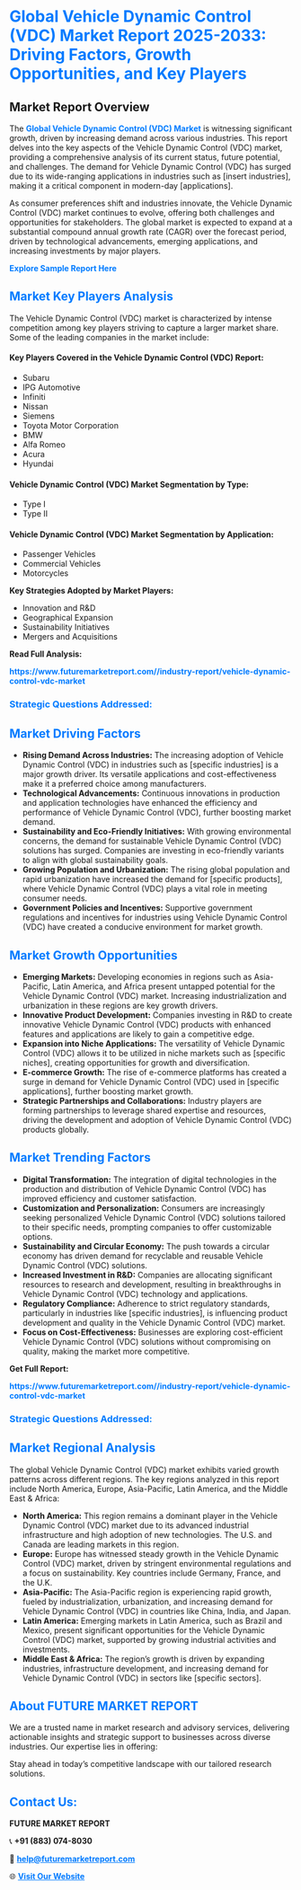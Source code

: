 <h1 style="color: #007BFF;">Global Vehicle Dynamic Control (VDC) Market Report 2025-2033: Driving Factors, Growth Opportunities, and Key Players</h1>

<section id="overview">
<h2>Market Report Overview</h2>
<p>The <a href="https://www.futuremarketreport.com//industry-report/vehicle-dynamic-control-vdc-market" style="color: #007BFF; text-decoration: none;"><strong>Global Vehicle Dynamic Control (VDC) Market</strong></a> is witnessing significant growth, driven by increasing demand across various industries. This report delves into the key aspects of the Vehicle Dynamic Control (VDC) market, providing a comprehensive analysis of its current status, future potential, and challenges. The demand for Vehicle Dynamic Control (VDC) has surged due to its wide-ranging applications in industries such as [insert industries], making it a critical component in modern-day [applications].</p>
<p>As consumer preferences shift and industries innovate, the Vehicle Dynamic Control (VDC) market continues to evolve, offering both challenges and opportunities for stakeholders. The global market is expected to expand at a substantial compound annual growth rate (CAGR) over the forecast period, driven by technological advancements, emerging applications, and increasing investments by major players.</p>
</section>

<section id="overview">
<p><a href="https://www.futuremarketreport.com//request-sample/reportId=86837" style="color: #007BFF; text-decoration: none;"><strong>Explore Sample Report Here</strong></a></p>
</section>

<section id="key-players">
<h2 style="color: #007BFF;">Market Key Players Analysis</h2>
<p>The Vehicle Dynamic Control (VDC) market is characterized by intense competition among key players striving to capture a larger market share. Some of the leading companies in the market include:</p>
<h4>Key Players Covered in the Vehicle Dynamic Control (VDC) Report:</h4>
<ul><li>Subaru</li><li>IPG Automotive</li><li>Infiniti</li><li>Nissan</li><li>Siemens</li><li>Toyota Motor Corporation</li><li>BMW</li><li>Alfa Romeo</li><li>Acura</li><li>Hyundai</li></ul>
<h4>Vehicle Dynamic Control (VDC) Market Segmentation by Type:</h4>
<ul><li>Type I</li><li>Type II</li></ul>

<h4>Vehicle Dynamic Control (VDC) Market Segmentation by Application:</h4>
<ul><li>Passenger Vehicles</li><li>Commercial Vehicles</li><li>Motorcycles</li></ul>
<p><strong>Key Strategies Adopted by Market Players:</strong></p>
<ul>
<li>Innovation and R&D</li>
<li>Geographical Expansion</li>
<li>Sustainability Initiatives</li>
<li>Mergers and Acquisitions</li>
</ul>
</section>

<section>
<p><strong>Read Full Analysis: </strong></p><a href="https://www.futuremarketreport.com//industry-report/vehicle-dynamic-control-vdc-market" style="color: #007BFF; text-decoration: none;"><strong>https://www.futuremarketreport.com//industry-report/vehicle-dynamic-control-vdc-market</strong></a>
<h3 style="color: #007BFF;">Strategic Questions Addressed:</h3>
</section>

<section id="driving-factors">
<h2 style="color: #007BFF;">Market Driving Factors</h2>
<ul>
<li><strong>Rising Demand Across Industries:</strong> The increasing adoption of Vehicle Dynamic Control (VDC) in industries such as [specific industries] is a major growth driver. Its versatile applications and cost-effectiveness make it a preferred choice among manufacturers.</li>
<li><strong>Technological Advancements:</strong> Continuous innovations in production and application technologies have enhanced the efficiency and performance of Vehicle Dynamic Control (VDC), further boosting market demand.</li>
<li><strong>Sustainability and Eco-Friendly Initiatives:</strong> With growing environmental concerns, the demand for sustainable Vehicle Dynamic Control (VDC) solutions has surged. Companies are investing in eco-friendly variants to align with global sustainability goals.</li>
<li><strong>Growing Population and Urbanization:</strong> The rising global population and rapid urbanization have increased the demand for [specific products], where Vehicle Dynamic Control (VDC) plays a vital role in meeting consumer needs.</li>
<li><strong>Government Policies and Incentives:</strong> Supportive government regulations and incentives for industries using Vehicle Dynamic Control (VDC) have created a conducive environment for market growth.</li>
</ul>
</section>

<section id="growth-opportunities">
<h2 style="color: #007BFF;">Market Growth Opportunities</h2>
<ul>
<li><strong>Emerging Markets:</strong> Developing economies in regions such as Asia-Pacific, Latin America, and Africa present untapped potential for the Vehicle Dynamic Control (VDC) market. Increasing industrialization and urbanization in these regions are key growth drivers.</li>
<li><strong>Innovative Product Development:</strong> Companies investing in R&D to create innovative Vehicle Dynamic Control (VDC) products with enhanced features and applications are likely to gain a competitive edge.</li>
<li><strong>Expansion into Niche Applications:</strong> The versatility of Vehicle Dynamic Control (VDC) allows it to be utilized in niche markets such as [specific niches], creating opportunities for growth and diversification.</li>
<li><strong>E-commerce Growth:</strong> The rise of e-commerce platforms has created a surge in demand for Vehicle Dynamic Control (VDC) used in [specific applications], further boosting market growth.</li>
<li><strong>Strategic Partnerships and Collaborations:</strong> Industry players are forming partnerships to leverage shared expertise and resources, driving the development and adoption of Vehicle Dynamic Control (VDC) products globally.</li>
</ul>
</section>

<section id="trending-factors">
<h2 style="color: #007BFF;">Market Trending Factors</h2>
<ul>
<li><strong>Digital Transformation:</strong> The integration of digital technologies in the production and distribution of Vehicle Dynamic Control (VDC) has improved efficiency and customer satisfaction.</li>
<li><strong>Customization and Personalization:</strong> Consumers are increasingly seeking personalized Vehicle Dynamic Control (VDC) solutions tailored to their specific needs, prompting companies to offer customizable options.</li>
<li><strong>Sustainability and Circular Economy:</strong> The push towards a circular economy has driven demand for recyclable and reusable Vehicle Dynamic Control (VDC) solutions.</li>
<li><strong>Increased Investment in R&D:</strong> Companies are allocating significant resources to research and development, resulting in breakthroughs in Vehicle Dynamic Control (VDC) technology and applications.</li>
<li><strong>Regulatory Compliance:</strong> Adherence to strict regulatory standards, particularly in industries like [specific industries], is influencing product development and quality in the Vehicle Dynamic Control (VDC) market.</li>
<li><strong>Focus on Cost-Effectiveness:</strong> Businesses are exploring cost-efficient Vehicle Dynamic Control (VDC) solutions without compromising on quality, making the market more competitive.</li>
</ul>
</section>

<section>
<p><strong>Get Full Report: </strong></p><a href="https://www.futuremarketreport.com//industry-report/vehicle-dynamic-control-vdc-market" style="color: #007BFF; text-decoration: none;"><strong>https://www.futuremarketreport.com//industry-report/vehicle-dynamic-control-vdc-market</strong></a>
<h3 style="color: #007BFF;">Strategic Questions Addressed:</h3>
</section>


<section id="regional-analysis">
<h2 style="color: #007BFF;">Market Regional Analysis</h2>
<p>The global Vehicle Dynamic Control (VDC) market exhibits varied growth patterns across different regions. The key regions analyzed in this report include North America, Europe, Asia-Pacific, Latin America, and the Middle East & Africa:</p>
<ul>
<li><strong>North America:</strong> This region remains a dominant player in the Vehicle Dynamic Control (VDC) market due to its advanced industrial infrastructure and high adoption of new technologies. The U.S. and Canada are leading markets in this region.</li>
<li><strong>Europe:</strong> Europe has witnessed steady growth in the Vehicle Dynamic Control (VDC) market, driven by stringent environmental regulations and a focus on sustainability. Key countries include Germany, France, and the U.K.</li>
<li><strong>Asia-Pacific:</strong> The Asia-Pacific region is experiencing rapid growth, fueled by industrialization, urbanization, and increasing demand for Vehicle Dynamic Control (VDC) in countries like China, India, and Japan.</li>
<li><strong>Latin America:</strong> Emerging markets in Latin America, such as Brazil and Mexico, present significant opportunities for the Vehicle Dynamic Control (VDC) market, supported by growing industrial activities and investments.</li>
<li><strong>Middle East & Africa:</strong> The region’s growth is driven by expanding industries, infrastructure development, and increasing demand for Vehicle Dynamic Control (VDC) in sectors like [specific sectors].</li>
</ul>
</section>

<footer>
<h2 style="color: #007BFF;">About FUTURE MARKET REPORT</h2>
<p>We are a trusted name in market research and advisory services, delivering actionable insights and strategic support to businesses across diverse industries. Our expertise lies in offering:</p>

<p>Stay ahead in today’s competitive landscape with our tailored research solutions.</p>

<h2 style="color: #007BFF;">Contact Us:</h2>
<p><strong>FUTURE MARKET REPORT</strong></p>
<p>📞 <strong>+91 (883) 074-8030</strong></p>
<p>📧 <strong><a href="mailto:help@futuremarketreport.com" style="color: #007BFF;">help@futuremarketreport.com</a></strong></p>
<p>🌐 <strong><a href="https://www.futuremarketreport.com/" style="color: #007BFF;">Visit Our Website</a></strong></p>
</footer>